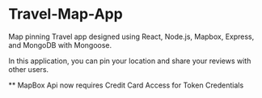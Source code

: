 # Travel-Map-App

Map pinning Travel app designed using React, Node.js, Mapbox, Express, and MongoDB with Mongoose.

In this application, you can pin your location and share your reviews with other users.

** MapBox Api now requires Credit Card Access for Token Credentials
